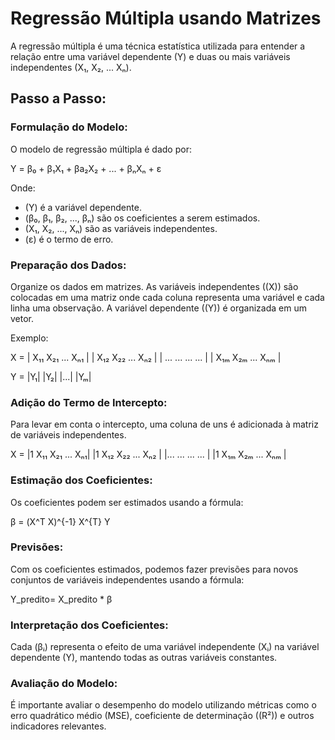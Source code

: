 # Regressão Múltipla usando Matrizes

A regressão múltipla é uma técnica estatística utilizada para entender a relação entre uma variável dependente (Y) e duas ou mais variáveis independentes (X₁, X₂, ... Xₙ).

## Passo a Passo:

### Formulação do Modelo:

O modelo de regressão múltipla é dado por:

Y = &beta;₀ + &beta;₁X₁ + &beta;a₂X₂ + ... + &beta;ₙXₙ + &epsilon; 

Onde:
- \(Y\) é a variável dependente.
- \(&beta;₀, &beta;₁, &beta;₂, ..., &beta;ₙ) são os coeficientes a serem estimados.
- \(X₁, X₂, ..., Xₙ\) são as variáveis independentes.
- \(&epsilon;) é o termo de erro.

### Preparação dos Dados:

Organize os dados em matrizes. As variáveis independentes (\(X\)) são colocadas em uma matriz onde cada coluna representa uma variável e cada linha uma observação. A variável dependente (\(Y\)) é organizada em um vetor.

Exemplo:

X = | X₁₁  X₂₁  ...  Xₙ₁ |
| X₁₂  X₂₂  ...  Xₙ₂ |
| ...   ...  ...  ...  |
| X₁ₘ  X₂ₘ  ...  Xₙₘ |

Y = |Y₁|
    |Y₂|
    |...|
    |Yₘ|

### Adição do Termo de Intercepto:

Para levar em conta o intercepto, uma coluna de uns é adicionada à matriz de variáveis independentes.

X = |1 X₁₁ X₂₁ ... Xₙ₁|
    |1 X₁₂ X₂₂ ... Xₙ₂ |
    |... ... ... ... |
    |1 X₁ₘ X₂ₘ ... Xₙₘ |

### Estimação dos Coeficientes:

Os coeficientes podem ser estimados usando a fórmula:

&beta; = (X^T X)^{-1} X^{T} Y

### Previsões:

Com os coeficientes estimados, podemos fazer previsões para novos conjuntos de variáveis independentes usando a fórmula:

 Y_predito= X_predito * &beta;

### Interpretação dos Coeficientes:

Cada \(&beta;ᵢ\) representa o efeito de uma variável independente \(Xᵢ\) na variável dependente \(Y\), mantendo todas as outras variáveis constantes.

### Avaliação do Modelo:

É importante avaliar o desempenho do modelo utilizando métricas como o erro quadrático médio (MSE), coeficiente de determinação (\(R²\)) e outros indicadores relevantes.

